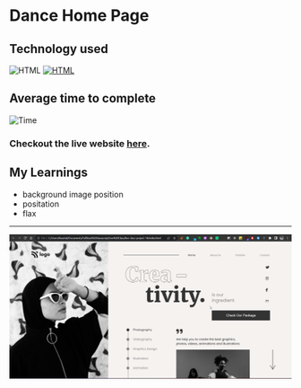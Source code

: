 # Dance Home Page

## Technology used
![HTML](https://img.shields.io/badge/HTML-Yes-blue.svg) [![HTML](https://img.shields.io/badge/CSS-Yes-blue.svg)]()

## Average time to complete

![Time](https://img.shields.io/badge/Time%20Taken-3hrs-green.svg)


### Checkout the live website [here](https://mayankraj-lcp14.netlify.app/).

## My Learnings

- background image position
- positation
- flax

---
<img src="./project-14.png" max-width=600px>

